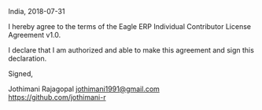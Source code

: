 India, 2018-07-31

I hereby agree to the terms of the Eagle ERP Individual Contributor License
Agreement v1.0.

I declare that I am authorized and able to make this agreement and sign this
declaration.

Signed,

Jothimani Rajagopal jothimani1991@gmail.com https://github.com/jothimani-r
